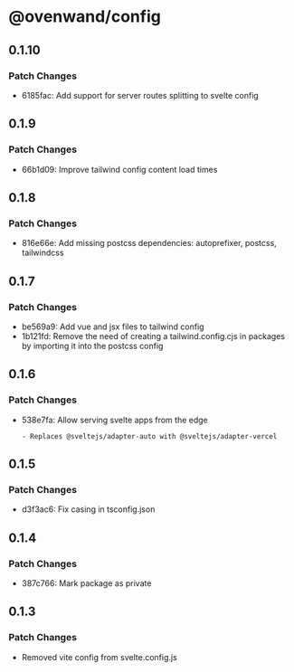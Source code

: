 # @ovenwand/config

## 0.1.10

### Patch Changes

- 6185fac: Add support for server routes splitting to svelte config

## 0.1.9

### Patch Changes

- 66b1d09: Improve tailwind config content load times

## 0.1.8

### Patch Changes

- 816e66e: Add missing postcss dependencies: autoprefixer, postcss, tailwindcss

## 0.1.7

### Patch Changes

- be569a9: Add vue and jsx files to tailwind config
- 1b121fd: Remove the need of creating a tailwind.config.cjs in packages by importing it into the postcss config

## 0.1.6

### Patch Changes

- 538e7fa: Allow serving svelte apps from the edge

      - Replaces @sveltejs/adapter-auto with @sveltejs/adapter-vercel

## 0.1.5

### Patch Changes

- d3f3ac6: Fix casing in tsconfig.json

## 0.1.4

### Patch Changes

- 387c766: Mark package as private

## 0.1.3

### Patch Changes

- Removed vite config from svelte.config.js
